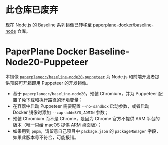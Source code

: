 # 此仓库已废弃

现在 Node.js 的 Baseline 系列镜像已转移至 [paperplane-docker/baseline-node](https://github.com/paperplane-docker/baseline-node) 仓库。

# PaperPlane Docker Baseline-Node20-Puppeteer

本镜像 [`paperplanecc/baseline-node20-puppeteer`](https://hub.docker.com/r/paperplanecc/baseline-node20-puppeteer) 为 Node.js 和前端开发者提供预装可开箱即用 Puppeteer 的开发镜像。

- 基于 `paperplanecc/baseline-node20`，预装 Chromium，并为 Puppeteer 配置了免下载和执行路径的环境变量；
- 在容器中启动 Puppeteer 需要配置 `--no-sandbox` 启动参数，或者启动 Docker 镜像时添加 `--cap-add=SYS_ADMIN` 参数；
- 预装 Chromium 而不是 Chrome，是因为 Chrome 官方不提供 ARM 平台的版本（唯一只给 macOS 提供 ARM 桌面版）；
- 如果用到 `pnpm`，请留意自己项目中 `package.json` 的 `packageManager` 字段，如果此版本号不符合，可能报错。
